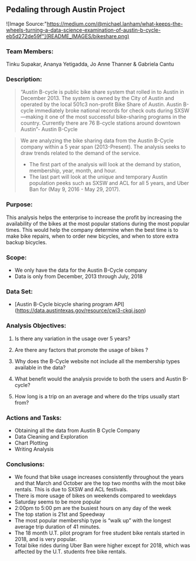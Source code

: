## Pedaling through Austin Project

![Image Source:"https://medium.com/@michael.lanham/what-keeps-the-wheels-turning-a-data-science-examination-of-austin-b-cycle-eb5d272de59f"](README_IMAGES/bikeshare.png)

### Team Members:

Tinku Supakar, Ananya Yetigadda, Jo Anne Thanner & Gabriela Cantu 

### Description: 

> “Austin B-cycle is public bike share system that rolled in to Austin in December 2013. The system is owned by the City of Austin and operated by the local 501c3 non-profit Bike Share of Austin. Austin B-cycle immediately broke national records for check outs during SXSW—making it one of the most successful bike-sharing programs in the country. Currently there are 76 B-cycle stations around downtown Austin”- Austin B-Cycle 

> We are analyzing the bike sharing data from the Austin B-Cycle company within a 5 year span (2013-Present). The analysis seeks to draw trends related to the demand of the service.
> 
> * The first part of the analysis will look at the demand by station, membership, year, month, and hour.
> * The last part will look at the unique and temporary Austin population peeks such as SXSW and ACL for all 5 years, and Uber Ban for (May 9, 2016 - May 29, 2017).
 
### Purpose: 

This analysis helps the enterprise to increase the profit by increasing the availability of the bikes at the most popular stations during the most popular times. This would help the company determine when the best time is to make bike repairs, when to order new bicycles, and when to store extra backup bicycles. 

### Scope: 

* We only have the data for the Austin B-Cycle company
* Data is only from December, 2013 through July, 2018

### Data Set: 

* [Austin B-Cycle bicycle sharing program API] (https://data.austintexas.gov/resource/cwi3-ckqi.json)

### Analysis Objectives: 

1. Is there any variation in the usage over 5 years?

2. Are there any factors that promote the usage of bikes ?

3. Why does the B-Cycle website not include all the membership types available in the data?

4. What benefit would the analysis provide to both the users and Austin B-cycle?

5. How long is a trip on an average and where do the trips usually start from? 

### Actions and Tasks: 

* Obtaining all the data from Austin B Cycle Company
* Data Cleaning and Exploration
* Chart Plotting
* Writing Analysis

### Conclusions: 

* We found that bike usage increases consistently throughout the years and that March and October are the top two months with the most bike rentals. This is due to SXSW and ACL festivals.
* There is more usage of bikes on weekends compared to weekdays
* Saturday seems to be more popular 
* 2:00pm to 5:00 pm are the busiest hours on any day of the week 
* The top station is 21st and Speedway
* The most popular membership type is “walk up” with the longest average trip duration of 41 minutes.
* The 18 month U.T. pilot program for free student bike rentals started in 2018, and is very popular.
* Total bike rides during Uber Ban were higher except for 2018, which was affected by the U.T. students free bike rentals.
